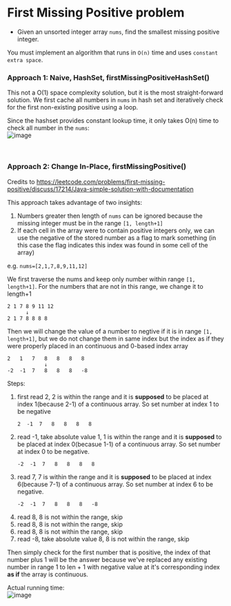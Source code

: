 # First Missing Positive problem
* Given an unsorted integer array `nums`, find the smallest missing positive integer.

You must implement an algorithm that runs in `O(n)` time and uses `constant extra space`.

### Approach 1: Naive, HashSet, firstMissingPositiveHashSet()
This not a O(1) space complexity solution, but it is the most straight-forward solution. We first cache all numbers in `nums` in hash set and iteratively check for the first non-existing positive using a loop.

Since the hashset provides constant lookup time, it only takes O(n) time to check all number in the `nums`:\
![image](https://user-images.githubusercontent.com/25105806/122690288-77a1c480-d1dd-11eb-81e8-f7804cba77d7.png)


<br />

### Approach 2: Change In-Place, firstMissingPositive()
Credits to https://leetcode.com/problems/first-missing-positive/discuss/17214/Java-simple-solution-with-documentation

This approach takes advantage of two insights:
1. Numbers greater then length of `nums` can be ignored because the missing integer must be in the range `[1, length+1]`
2. If each cell in the array were to contain positive integers only, we can use the negative of the stored number as a flag to mark something (in this case the flag indicates this index was found in some cell of the array)


e.g. `nums=[2,1,7,8,9,11,12]`

We first traverse the nums and keep only number within range `[1, length+1]`. For the numbers that are not in this range, we change it to length+1
```
2 1 7 8 9 11 12
      ↓
2 1 7 8 8 8 8
```

Then we will change the value of a number to negtive if it is in range `[1, length+1]`, but we do not change them in same index but the index as if they were properly placed in an continuous and 0-based index array
```
2   1   7   8   8   8   8
            ↓
-2  -1  7   8   8   8   -8
```
Steps: 
1. first read 2, 2 is within the range and it is **supposed** to be placed at index 1(because 2-1) of a continuous array. So set number at index 1 to be negative
    ```
    2  -1  7   8   8   8   8
    ```
2. read -1, take absolute value 1, 1 is within the range and it is **supposed** to be placed at index 0(becasue 1-1) of a continuous array. So set number at index 0 to be negative. 
    ```
    -2  -1  7   8   8   8   8
    ```
3. read 7, 7 is within the range and it is **supposed** to be placed at index 6(because 7-1) of a continuous array. So set number at index 6 to be negative. 
    ```
    -2  -1  7   8   8   8   -8
    ```
4. read 8, 8 is not within the range, skip
5. read 8, 8 is not within the range, skip
6. read 8, 8 is not within the range, skip
7. read -8, take absolute value 8, 8 is not within the range, skip

Then simply check for the first number that is positive, the index of that number plus 1 will be the answer because we've replaced any existing number in range 1 to len + 1 with negative value at it's corresponding index **as if** the array is continuous.

Actual running time:\
![image](https://user-images.githubusercontent.com/25105806/122690803-65755580-d1e0-11eb-835e-0f815d509726.png)


